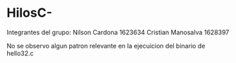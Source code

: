 # HilosC-
Integrantes del grupo:
Nilson Cardona 1623634
Cristian Manosalva 1628397

No se observo algun patron relevante en la ejecuicion del binario de hello32.c
